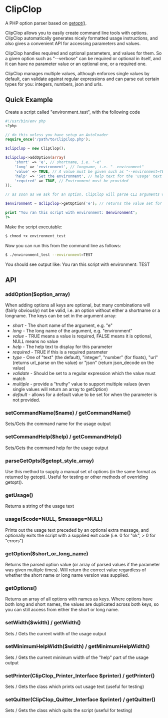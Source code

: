ClipClop
========

A PHP option parser based on [getopt()](http://php.net/manual/en/function.getopt.php).

ClipClop allows you to easily create command line tools with options.  ClipClop automatically generates nicely formatted usage instructions, and also gives a convenient API for accessing parameters and values.

ClipClop handles required and optional parameters, and values for them.  So a given option such as "--verbose" can be required or optional in itself, and it can have no parameter value or an optional one, or a required one.

ClipClop manages multiple values, although enforces single values by default, can validate against regular expressions and can parse out certain types for you: integers, numbers, json and urls.

Quick Example
-------------

Create a script called "environment_test", with the following code
````php
#!/usr/bin/env php
<?php

// do this unless you have setup an Autoloader
require_once('/path/to/ClipClop.php');

$clipclop = new ClipClop();

$clipclop->addOption(array(
    'short' => 'e', // shortname, i.e. "-e"
    'long' => 'environment', // longname, i.e. "--environment"
    'value' => TRUE, // A value must be given such as "--environment=TEST"
    'help' => 'Set the environment', // help text for the 'usage' text
    'required' => TRUE, // Environment must be provided
));

// as soon as we ask for an option, ClipClop will parse CLI arguments with getopt()

$environment = $clipclop->getOption('e'); // returns the value set for 'e' OR 'environment'

print "You ran this script with environment: $environment";
?>
````
Make the script executable:
````bash
$ chmod +x environment_test
````
Now you can run this from the command line as follows:
````bash
$ ./environment_test --environment=TEST
````
You should see output like: You ran this script with environment: TEST

API
---

### addOption($option_array)

When adding options all keys are optional, but many combinations will (fairly obviously) not be valid, i.e. an option without either a shortname or a longname.  The keys can be set in the argument array:

* *short* - The short name of the argument, e.g. "e"
* *long* - The long name of the argument, e.g. "environment"
* *value* - TRUE means a value is required, FALSE means it is optional, NULL means no value
* *help* - The help text to display for this parameter
* *required* - TRUE if this is a required parameter
* *type* - One of "text" (the default), "integer", "number" (for floats), "url" (returns url_parse on the value) or "json" (return json_decode on the value)
* *validate* - Should be set to a regular expression which the value must match
* *multiple* - provide a "truthy" value to support multiple values (even single values will return an array to getOption)
* *default* - allows for a default value to be set for when the parameter is not provided.

### setCommandName($name) / getCommandName()

Sets/Gets the command name for the usage output

### setCommandHelp($help) / getCommandHelp()

Sets/Gets the command help for the usage output

### parseGetOpts($getopt_style_array)

Use this method to supply a manual set of options (in the same format as returned by getopt).  Useful for testing or other methods of overriding getopt().

### getUsage()

Returns a string of the usage text

### usage($code=NULL, $message=NULL)

Prints out the usage text preceded by an optional extra message, and optionally exits the script with a supplied exit code (i.e. 0 for "ok", > 0 for "errors")

### getOption($short_or_long_name)

Returns the parsed option value (or array of parsed values if the parameter was given multiple times).  Will return the correct value regardless of whether the short name or long name version was supplied.

### getOptions()

Returns an array of all options with names as keys.  Where options have both long and short names, the values are duplicated across both keys, so you can still access from either the short or long name.

### setWidth($width) / getWidth()

Sets / Gets the current width of the usage output

### setMinimumHelpWidth($width) / getMinimumHelpWidth()

Sets / Gets the current minimum width of the "help" part of the usage output

### setPrinter(ClipClop_Printer_Interface $printer) / getPrinter()

Sets / Gets the class which prints out usage text (useful for testing)

### setQuitter(ClipClop_Quitter_Interface $printer) / getQuitter()

Sets / Gets the class which quits the script (useful for testing)
